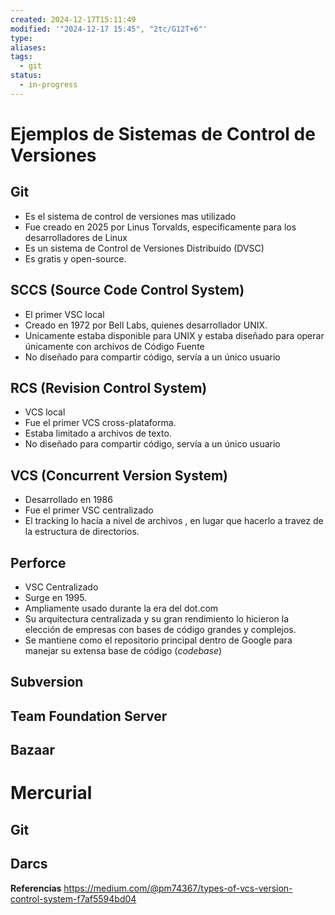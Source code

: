 ```yaml
---
created: 2024-12-17T15:11:49
modified: '"2024-12-17 15:45", "2tc/G12T+6"'
type: 
aliases: 
tags:
  - git
status:
  - in-progress
---
```

# Ejemplos de Sistemas de Control de Versiones

## Git
- Es el  sistema de control de versiones mas utilizado
- Fue creado en 2025 por Linus Torvalds, especificamente para los desarrolladores de Linux
- Es un sistema de Control de Versiones Distribuido (DVSC)
- Es gratis y open-source.

## SCCS (Source Code Control System)
- El primer VSC local
- Creado en 1972 por Bell Labs, quienes desarrollador UNIX.
- Unicamente estaba disponible para UNIX y estaba diseñado para operar únicamente con archivos de Código Fuente
- No diseñado para compartir código, servía a un único usuario

## RCS (Revision Control System)
- VCS local
- Fue el primer VCS cross-plataforma.
- Estaba limitado a archivos de texto.
- No diseñado para compartir código, servía a un único usuario

## VCS (Concurrent Version System)
- Desarrollado en 1986
- Fue el primer VSC centralizado
- El tracking lo hacía a nivel de archivos , en lugar que hacerlo a travez de la estructura de directorios.

## Perforce
- VSC Centralizado
- Surge en 1995.
- Ampliamente usado durante la era del dot.com 
- Su arquitectura centralizada y su gran rendimiento lo hicieron la elección de empresas con bases de código grandes y complejos.
- Se mantiene como el repositorio principal dentro de Google para manejar su extensa base de código (*codebase*)

## Subversion

## Team Foundation Server

## Bazaar

# Mercurial

## Git

## Darcs



**Referencias**
https://medium.com/@pm74367/types-of-vcs-version-control-system-f7af5594bd04